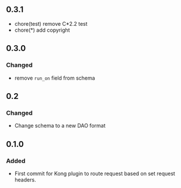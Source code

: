 ## 0.3.1

- chore(test) remove C*2.2 test
- chore(*) add copyright

## 0.3.0

### Changed

- remove `run_on` field from schema

## 0.2

### Changed

- Change schema to a new DAO format

## 0.1.0

### Added

- First commit for Kong plugin to route request based on set request headers.

